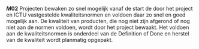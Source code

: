 <!-- begin: measure composite=true -->
**$M02$**
Projecten bewaken zo snel mogelijk vanaf de start de door het project en ICTU vastgestelde kwaliteitsnormen en voldoen daar zo snel en goed mogelijk aan. De kwaliteit van producten, die nog niet zijn afgerond of nog niet aan de normen voldoen, wordt door het project bewaakt. Het voldoen aan de kwaliteitsnormen is onderdeel van de Definition of Done en herstel van de kwaliteit wordt planmatig opgepakt.
<!-- end: measure -->
